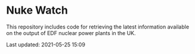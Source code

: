 # Nuke Watch

This repository includes code for retrieving the latest information available on the output of EDF nuclear power plants in the UK.

Last updated: 2021-05-25 15:09